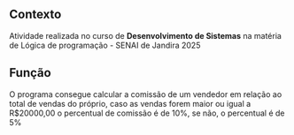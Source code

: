 ## Contexto 
Atividade realizada no curso de **Desenvolvimento de Sistemas** na matéria de Lógica de programação - SENAI de Jandira 2025

## Função
O programa consegue calcular a comissão de um vendedor em relação ao total de vendas do próprio, caso as vendas forem maior ou igual a R$20000,00 o percentual de comissão é de 10%, se não, o percentual é de 5% 

